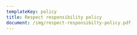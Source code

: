 ```yaml
---
templateKey: policy
title: Respect responsibility policy
document: /img/respect-responsibilty-policy.pdf
---
```

